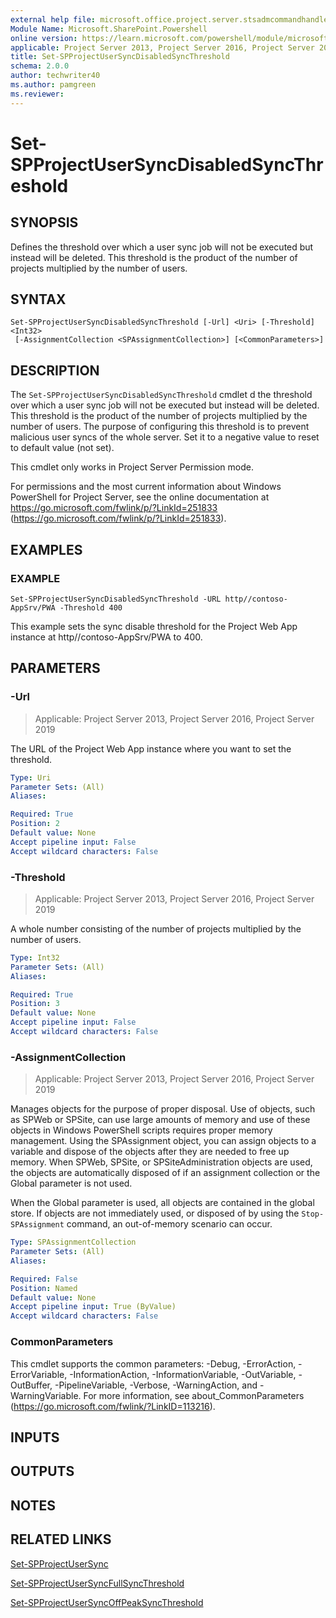 ```yaml
---
external help file: microsoft.office.project.server.stsadmcommandhandler.dll-help.xml
Module Name: Microsoft.SharePoint.Powershell
online version: https://learn.microsoft.com/powershell/module/microsoft.sharepoint.powershell/set-spprojectusersyncdisabledsyncthreshold
applicable: Project Server 2013, Project Server 2016, Project Server 2019
title: Set-SPProjectUserSyncDisabledSyncThreshold
schema: 2.0.0
author: techwriter40
ms.author: pamgreen
ms.reviewer:
---
```


# Set-SPProjectUserSyncDisabledSyncThreshold

## SYNOPSIS
Defines the threshold over which a user sync job will not be executed but instead will be deleted.
This threshold is the product of the number of projects multiplied by the number of users.

## SYNTAX

```
Set-SPProjectUserSyncDisabledSyncThreshold [-Url] <Uri> [-Threshold] <Int32>
 [-AssignmentCollection <SPAssignmentCollection>] [<CommonParameters>]
```

## DESCRIPTION
The `Set-SPProjectUserSyncDisabledSyncThreshold` cmdlet d the threshold over which a user sync job will not be executed but instead will be deleted.
This threshold is the product of the number of projects multiplied by the number of users.
The purpose of configuring this threshold is to prevent malicious user syncs of the whole server.
Set it to a negative value to reset to default value (not set).

This cmdlet only works in Project Server Permission mode.

For permissions and the most current information about Windows PowerShell for Project Server, see the online documentation at https://go.microsoft.com/fwlink/p/?LinkId=251833 (https://go.microsoft.com/fwlink/p/?LinkId=251833).

## EXAMPLES

### EXAMPLE
```
Set-SPProjectUserSyncDisabledSyncThreshold -URL http//contoso-AppSrv/PWA -Threshold 400
```

This example sets the sync disable threshold for the Project Web App instance at http//contoso-AppSrv/PWA to 400.

## PARAMETERS

### -Url

> Applicable: Project Server 2013, Project Server 2016, Project Server 2019

The URL of the Project Web App instance where you want to set the threshold.

```yaml
Type: Uri
Parameter Sets: (All)
Aliases:

Required: True
Position: 2
Default value: None
Accept pipeline input: False
Accept wildcard characters: False
```

### -Threshold

> Applicable: Project Server 2013, Project Server 2016, Project Server 2019

A whole number consisting of the number of projects multiplied by the number of users.

```yaml
Type: Int32
Parameter Sets: (All)
Aliases:

Required: True
Position: 3
Default value: None
Accept pipeline input: False
Accept wildcard characters: False
```

### -AssignmentCollection

> Applicable: Project Server 2013, Project Server 2016, Project Server 2019

Manages objects for the purpose of proper disposal.
Use of objects, such as SPWeb or SPSite, can use large amounts of memory and use of these objects in Windows PowerShell scripts requires proper memory management.
Using the SPAssignment object, you can assign objects to a variable and dispose of the objects after they are needed to free up memory.
When SPWeb, SPSite, or SPSiteAdministration objects are used, the objects are automatically disposed of if an assignment collection or the Global parameter is not used.

When the Global parameter is used, all objects are contained in the global store.
If objects are not immediately used, or disposed of by using the `Stop-SPAssignment` command, an out-of-memory scenario can occur.

```yaml
Type: SPAssignmentCollection
Parameter Sets: (All)
Aliases:

Required: False
Position: Named
Default value: None
Accept pipeline input: True (ByValue)
Accept wildcard characters: False
```

### CommonParameters
This cmdlet supports the common parameters: -Debug, -ErrorAction, -ErrorVariable, -InformationAction, -InformationVariable, -OutVariable, -OutBuffer, -PipelineVariable, -Verbose, -WarningAction, and -WarningVariable. For more information, see about_CommonParameters (https://go.microsoft.com/fwlink/?LinkID=113216).

## INPUTS

## OUTPUTS

## NOTES

## RELATED LINKS

[Set-SPProjectUserSync](Set-SPProjectUserSync.md)

[Set-SPProjectUserSyncFullSyncThreshold](Set-SPProjectUserSyncFullSyncThreshold.md)

[Set-SPProjectUserSyncOffPeakSyncThreshold](Set-SPProjectUserSyncOffPeakSyncThreshold.md)
